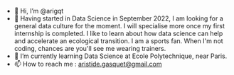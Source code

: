 - 👋 Hi, I’m @arigqt
- 👀 Having started in Data Science in September 2022, I am looking for a general data culture for the moment. I will specialise more once my first internship is completed. I like to learn about how data science can help and accelerate an ecological transition. I am a sports fan. When I'm not coding, chances are you'll see me wearing trainers.
- 🌱 I’m currently learning Data Science at Ecole Polytechnique, near Paris.
- 📫 How to reach me : aristide.gasquet@gmail.com

<!---
arigqt/arigqt is a ✨ special ✨ repository because its `README.md` (this file) appears on your GitHub profile.
You can click the Preview link to take a look at your changes.
--->
